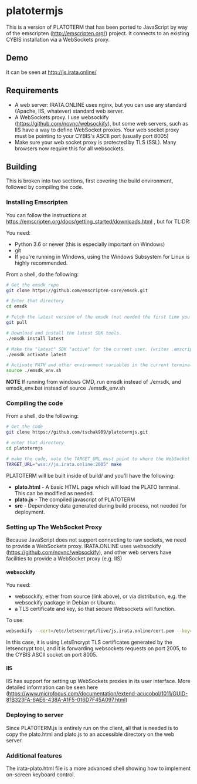 # platotermjs

This is a version of PLATOTERM that has been ported to JavaScript by way of the emscripten (http://emscripten.org/) project. It connects to an existing CYBIS installation via a WebSockets proxy.

## Demo

It can be seen at http://js.irata.online/

## Requirements

* A web server: IRATA.ONLINE uses nginx, but you can use any standard (Apache, IIS, whatever) standard web server.
* A WebSockets proxy. I use websockify (https://github.com/novnc/websockify), but some web servers, such as IIS have a way to define WebSocket proxies. Your web socket proxy must be pointing to your CYBIS's ASCII port (usually port 8005)
* Make sure your web socket proxy is protected by TLS (SSL). Many browsers now require this for all websockets.

## Building

This is broken into two sections, first covering the build environment, followed by compiling the code.

### Installing Emscripten

You can follow the instructions at https://emscripten.org/docs/getting_started/downloads.html , but for TL:DR:

You need: 

* Python 3.6 or newer (this is especially important on Windows)
* git
* If you're running in Windows, using the Windows Subsystem for Linux is highly recommended.

From a shell, do the following:

```bash
# Get the emsdk repo
git clone https://github.com/emscripten-core/emsdk.git

# Enter that directory
cd emsdk

# Fetch the latest version of the emsdk (not needed the first time you clone)
git pull

# Download and install the latest SDK tools.
./emsdk install latest

# Make the "latest" SDK "active" for the current user. (writes .emscripten file)
./emsdk activate latest

# Activate PATH and other environment variables in the current terminal
source ./emsdk_env.sh
```

**NOTE** If running from windows CMD, run emsdk instead of ./emsdk, and emsdk_env.bat instead of source ./emsdk_env.sh


### Compiling the code

From a shell, do the following:

```bash
# Get the code
git clone https://github.com/tschak909/platotermjs.git

# enter that directory
cd platotermjs

# make the code, note the TARGET_URL must point to where the WebSocket will be listening.
TARGET_URL="wss://js.irata.online:2005" make
```

PLATOTERM will be built inside of build/ and you'll have the following:

* **plato.html** - A basic HTML page which will load the PLATO terminal. This can be modified as needed.
* **plato.js** - The compiled javascript of PLATOTERM
* **src** - Dependency data generated during build process, not needed for deployment.

### Setting up The WebSocket Proxy

Because JavaScript does not support connecting to raw sockets, we need to provide a WebSockets proxy. IRATA.ONLINE uses websockify (https://github.com/novnc/websockify), and other web servers have facilities to provide a WebSocket proxy (e.g. IIS)

#### websockify

You need:

* websockify, either from source (link above), or via distribution, e.g. the websockify package in Debian or Ubuntu.
* a TLS certificate and key, so that secure Websockets will function.

To use:

```bash
websockify --cert=/etc/letsencrypt/live/js.irata.online/cert.pem --key=/etc/letsencrypt/live/js.irata.online/privkey.pem 2005 localhost:8005
```

In this case, it is using LetsEncrypt TLS certificates generated by the letsencrypt tool, and it is forwarding websockets requests on port 2005, to the CYBIS ASCII socket on port 8005.

#### IIS

IIS has support for setting up WebSockets proxies in its user interface. More detailed information can be seen here (https://www.microfocus.com/documentation/extend-acucobol/1011/GUID-81B323FA-6AE6-438A-A1F5-016D7F45A097.html)

### Deploying to server

Since PLATOTERM.js is entirely run on the client, all that is needed is to copy the plato.html and plato.js to an accessible directory on the web server.

### Additional features

The irata-plato.html file is a more advanced shell showing how to implement on-screen keyboard control.



